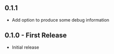 ## 0.1.1
* Add option to produce some debug information

## 0.1.0 - First Release
* Initial release
